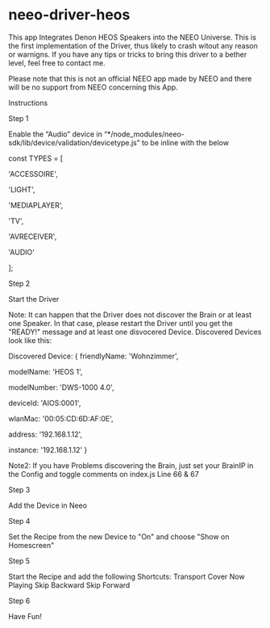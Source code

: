 # neeo-driver-heos


This app Integrates Denon HEOS Speakers into the NEEO Universe. This is the first implementation of the Driver, thus likely to crash witout any reason or warnigns.
If you have any tips or tricks to bring this driver to a bether level, feel free to contact me.

Please note that this is not an official NEEO app made by NEEO and there will be no support from NEEO concerning this App.

Instructions

Step 1

Enable the “Audio” device in “*/node_modules/neeo-sdk/lib/device/validation/devicetype.js” to be inline with the below

const TYPES = [

  'ACCESSOIRE',
  
  'LIGHT',
  
  'MEDIAPLAYER',
  
  'TV',
  
  'AVRECEIVER',
  
  'AUDIO'

];


Step 2

Start the Driver

Note: It can happen that the Driver does not discover the Brain or at least one Speaker. In that case, please restart the Driver until you get the "READY!" message and at least one disvocered Device.
Discovered Devices look like this:


Discovered Device:  { friendlyName: 'Wohnzimmer',

  modelName: 'HEOS 1',
  
  modelNumber: 'DWS-1000 4.0',
  
  deviceId: 'AIOS:0001',
  
  wlanMac: '00:05:CD:6D:AF:0E',
  
  address: '192.168.1.12',
  
  instance: '192.168.1.12' }
  

Note2: If you have Problems discovering the Brain, just set your BrainIP in the Config and toggle comments on index.js Line 66 & 67

Step 3

Add the Device in Neeo

Step 4

Set the Recipe from the new Device to "On" and choose "Show on Homescreen"

Step 5

Start the Recipe and add the following Shortcuts:
Transport
Cover
Now Playing
Skip Backward
Skip Forward

Step 6

Have Fun!

